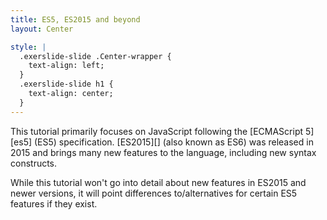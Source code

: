 ```yaml
---
title: ES5, ES2015 and beyond
layout: Center

style: |
  .exerslide-slide .Center-wrapper {
    text-align: left;
  }
  .exerslide-slide h1 {
    text-align: center;
  }
---
```


This tutorial primarily focuses on JavaScript following the [ECMAScript 5][es5]
(ES5) specification. [ES2015][] (also known as ES6) was released in 2015 and
brings many new features to the language, including new syntax constructs.

While this tutorial won't go into detail about new features in ES2015 and newer
versions, it will point differences to/alternatives for certain ES5 features if
they exist.
